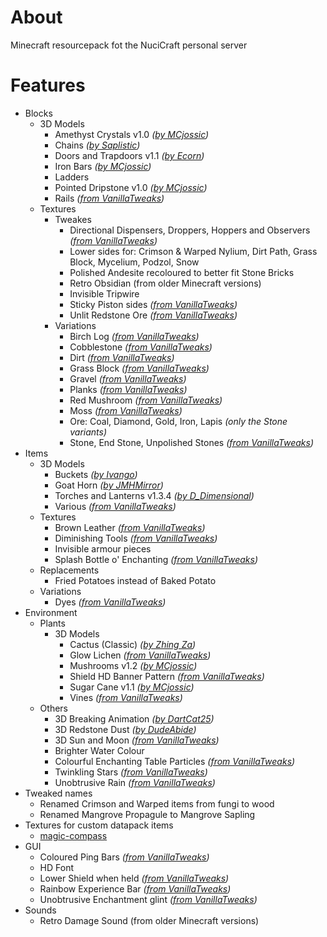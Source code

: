 # About

Minecraft resourcepack fot the NuciCraft personal server

# Features

- Blocks
    - 3D Models
        - Amethyst Crystals v1.0 _([by MCjossic](https://curseforge.com/minecraft/texture-packs/three-dimensional-amethyst-crystals))_
        - Chains _([by Saplistic](https://planetminecraft.com/texture-pack/3d-chains))_
        - Doors and Trapdoors v1.1 _([by Ecorn](https://planetminecraft.com/texture-pack/3d-doors-amp-trapdoors))_
        - Iron Bars _([by MCjossic](https://curseforge.com/minecraft/texture-packs/three-dimensional-iron-bars))_
        - Ladders
        - Pointed Dripstone v1.0 _([by MCjossic](https://curseforge.com/minecraft/texture-packs/three-dimensional-pointed-dripstone))_
        - Rails _([from VanillaTweaks](https://vanillatweaks.net/picker/resource-packs))_
    - Textures
        - Tweakes
            - Directional Dispensers, Droppers, Hoppers and Observers _([from VanillaTweaks](https://vanillatweaks.net/picker/resource-packs))_
            - Lower sides for: Crimson & Warped Nylium, Dirt Path, Grass Block, Mycelium, Podzol, Snow
            - Polished Andesite recoloured to better fit Stone Bricks
            - Retro Obsidian (from older Minecraft versions)
            - Invisible Tripwire
            - Sticky Piston sides _([from VanillaTweaks](https://vanillatweaks.net/picker/resource-packs))_
            - Unlit Redstone Ore _([from VanillaTweaks](https://vanillatweaks.net/picker/resource-packs))_
        - Variations
            - Birch Log _([from VanillaTweaks](https://vanillatweaks.net/picker/resource-packs))_
            - Cobblestone _([from VanillaTweaks](https://vanillatweaks.net/picker/resource-packs))_
            - Dirt _([from VanillaTweaks](https://vanillatweaks.net/picker/resource-packs))_
            - Grass Block _([from VanillaTweaks](https://vanillatweaks.net/picker/resource-packs))_
            - Gravel _([from VanillaTweaks](https://vanillatweaks.net/picker/resource-packs))_
            - Planks _([from VanillaTweaks](https://vanillatweaks.net/picker/resource-packs))_
            - Red Mushroom _([from VanillaTweaks](https://vanillatweaks.net/picker/resource-packs))_
            - Moss _([from VanillaTweaks](https://vanillatweaks.net/picker/resource-packs))_
            - Ore: Coal, Diamond, Gold, Iron, Lapis _(only the Stone variants)_
            - Stone, End Stone, Unpolished Stones _([from VanillaTweaks](https://vanillatweaks.net/picker/resource-packs))_
- Items
    - 3D Models
        - Buckets _([by Ivango](https://planetminecraft.com/texture-pack/3d-bucket))_
        - Goat Horn _([by JMHMirror](https://planetminecraft.com/texture-pack/3d-goat-horn))_
        - Torches and Lanterns v1.3.4 _([by D_Dimensional](https://planetminecraft.com/texture-pack/3d-hand-torch))_
        - Various _([from VanillaTweaks](https://vanillatweaks.net/picker/resource-packs))_
    - Textures
        - Brown Leather _([from VanillaTweaks](https://vanillatweaks.net/picker/resource-packs))_
        - Diminishing Tools _([from VanillaTweaks](https://vanillatweaks.net/picker/resource-packs))_
        - Invisible armour pieces
        - Splash Bottle o' Enchanting _([from VanillaTweaks](https://vanillatweaks.net/picker/resource-packs))_
    - Replacements
        - Fried Potatoes instead of Baked Potato
    - Variations
        - Dyes _([from VanillaTweaks](https://vanillatweaks.net/picker/resource-packs))_
- Environment
    - Plants
        - 3D Models
            - Cactus (Classic) _([by Zhing Za](https://planetminecraft.com/texture-pack/3d-classic-cacti))_
            - Glow Lichen _([from VanillaTweaks](https://vanillatweaks.net/picker/resource-packs))_
            - Mushrooms v1.2 _([by MCjossic](https://curseforge.com/minecraft/texture-packs/three-dimensional-mushrooms))_
            - Shield HD Banner Pattern _([from VanillaTweaks](https://vanillatweaks.net/picker/resource-packs))_
            - Sugar Cane v1.1 _([by MCjossic](https://curseforge.com/minecraft/texture-packs/three-dimensional-sugar-cane))_
            - Vines _([from VanillaTweaks](https://vanillatweaks.net/picker/resource-packs))_
    - Others
        - 3D Breaking Animation _([by DartCat25](https://github.com/DartCat25/resourcepacks/tree/main/3d-breaking))_
        - 3D Redstone Dust _([by DudeAbide](https://planetminecraft.com/texture-pack/3d-clean-redstone-dust))_
        - 3D Sun and Moon _([from VanillaTweaks](https://vanillatweaks.net/picker/resource-packs))_
        - Brighter Water Colour
        - Colourful Enchanting Table Particles _([from VanillaTweaks](https://vanillatweaks.net/picker/resource-packs))_
        - Twinkling Stars _([from VanillaTweaks](https://vanillatweaks.net/picker/resource-packs))_
        - Unobtrusive Rain _([from VanillaTweaks](https://vanillatweaks.net/picker/resource-packs))_
- Tweaked names
    - Renamed Crimson and Warped items from fungi to wood
    - Renamed Mangrove Propagule to Mangrove Sapling
- Textures for custom datapack items
    - [magic-compass](https://github.com/hmlendea/mc-datapack-magic_compass)
- GUI
    - Coloured Ping Bars _([from VanillaTweaks](https://vanillatweaks.net/picker/resource-packs))_
    - HD Font
    - Lower Shield when held _([from VanillaTweaks](https://vanillatweaks.net/picker/resource-packs))_
    - Rainbow Experience Bar _([from VanillaTweaks](https://vanillatweaks.net/picker/resource-packs))_
    - Unobtrusive Enchantment glint _([from VanillaTweaks](https://vanillatweaks.net/picker/resource-packs))_
- Sounds
    - Retro Damage Sound (from older Minecraft versions)

